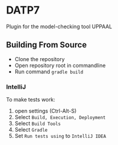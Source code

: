 # DATP7
Plugin for the model-checking tool UPPAAL


## Building From Source 
- Clone the repository
- Open repository root in commandline
- Run command `gradle build`

### IntelliJ
To make tests work:
1. open settings (Ctrl-Alt-S)
2. Select `Build, Execution, Deployment`
3. Select `Build Tools`
4. Select `Gradle`
5. Set `Run tests using` to `IntelliJ IDEA`


